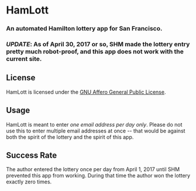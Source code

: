 # HamLott 
### An automated Hamilton lottery app for San Francisco.  
### *UPDATE*: As of April 30, 2017 or so, SHM made the lottery entry pretty much robot-proof, and this app does not work with the current site.

## License

HamLott is licensed under the [GNU Affero General Public
License](http://www.gnu.org/licenses/).

## Usage

HamLott is meant to enter *one email address per day only*. Please do not use
this to enter multiple email addresses at once -- that would be against both the
spirit of the lottery and the spirit of this app. 

## Success Rate

The author entered the lottery once per day from April 1, 2017 until SHM
prevented this app from working. During that time the author won the lottery
exactly zero times.
